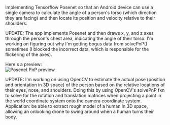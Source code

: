 Implementing Tensorflow Posenet so that an Android device can use a single camera to calculate the angle of a person's torso (which direction they are facing) and then locate its position and velocity relative to their shoulders.

UPDATE: The app implements Posenet and then draws x, y, and z axes through the person's chest area, indicating the angle of their torso. I'm working on figuring out why I'm getting bogus data from solvePnP() sometimes (I blocked the incorrect data, which is responsible for the flickering of the axes).

Here's a preview:  
![Posenet PnP preview](https://github.com/serviceberry3/posenet_tracker/blob/master/img/pose_est.gif?raw=true)



UPDATE: I'm working on using OpenCV to estimate the actual pose (position and orientation in 3D space) of the person based on the relative locations of their eyes, nose, and shoulders. Doing this by using OpenCV's solvePnP fxn to solve for the rotation and translation matrices when projecting a point in the world coordinate system onto the camera coordinate system. Application: be able to extract rough model of a human in 3D space, allowing an onlooking drone to swing around when a human turns their body.
